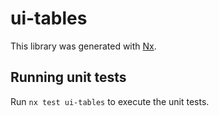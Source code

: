 # ui-tables

This library was generated with [Nx](https://nx.dev).

## Running unit tests

Run `nx test ui-tables` to execute the unit tests.
